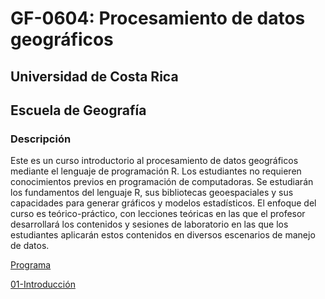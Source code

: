 # GF-0604: Procesamiento de datos geográficos

## Universidad de Costa Rica
## Escuela de Geografía

### Descripción
Este es un curso introductorio al procesamiento de datos geográficos mediante el lenguaje de programación R. Los estudiantes no requieren conocimientos previos en programación de computadoras. Se estudiarán los fundamentos del lenguaje R, sus bibliotecas geoespaciales y sus capacidades para generar gráficos y modelos estadísticos. El enfoque del curso es teórico-práctico, con lecciones teóricas en las que el profesor desarrollará los contenidos y sesiones de laboratorio en las que los estudiantes aplicarán estos contenidos en diversos escenarios de manejo de datos.

[Programa](https://github.com/geoprocesamiento-2020-i/00-programa/blob/master/GF-0604%20-%20Procesamiento%20de%20datos%20geogr%C3%A1ficos%20-%20Programa%20del%20curso%20-%202020-I.pdf)

[01-Introducción]()
